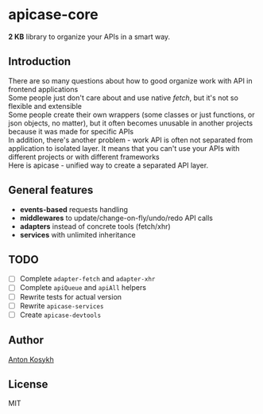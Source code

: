 # apicase-core

**2 KB** library to organize your APIs in a smart way.

## Introduction

There are so many questions about how to good organize work with API in frontend applications  
Some people just don't care about and use native _fetch_, but it's not so flexible and extensible  
Some people create their own wrappers (some classes or just functions, or json objects, no matter), but it often becomes unusable in another projects because it was made for specific APIs  
In addition, there's another problem - work API is often not separated from application to isolated layer. It means that you can't use your APIs with different projects or with different frameworks  
Here is apicase - unified way to create a separated API layer.

## General features

* **events-based** requests handling
* **middlewares** to update/change-on-fly/undo/redo API calls
* **adapters** instead of concrete tools (fetch/xhr)
* **services** with unlimited inheritance

## TODO

* [ ] Complete `adapter-fetch` and `adapter-xhr`
* [ ] Complete `apiQueue` and `apiAll` helpers
* [ ] Rewrite tests for actual version
* [ ] Rewrite `apicase-services`
* [ ] Create `apicase-devtools`

## Author

[Anton Kosykh](https://github.com/Kelin2025)

## License

MIT
